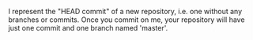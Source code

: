I represent the "HEAD commit" of a new repository, i.e. one without any branches or commits. Once you commit on me, your repository will have just one commit and one branch named 'master'.